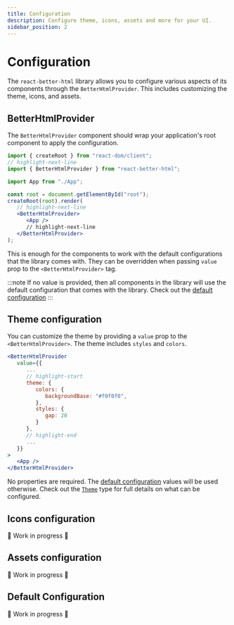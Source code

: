 ```yaml
---
title: Configuration
description: Configure theme, icons, assets and more for your UI.
sidebar_position: 2
---
```


# Configuration

The `react-better-html` library allows you to configure various aspects of its components through the `BetterHtmlProvider`. This includes customizing the theme, icons, and assets.

## BetterHtmlProvider

The `BetterHtmlProvider` component should wrap your application's root component to apply the configuration.

```jsx title="main.tsx"
import { createRoot } from "react-dom/client";
// highlight-next-line
import { BetterHtmlProvider } from "react-better-html";

import App from "./App";

const root = document.getElementById("root");
createRoot(root).render(
   // highlight-next-line
   <BetterHtmlProvider>
      <App />
      // highlight-next-line
   </BetterHtmlProvider>
);
```

This is enough for the components to work with the default configurations that the library comes with. They can be overridden when passing `value` prop to the `<BetterHtmlProvider>` tag.

:::note
If no value is provided, then all components in the library will use the default configuration that comes with the library. Check out the [default configuration](#default-configuration)
:::

## Theme configuration

You can customize the theme by providing a `value` prop to the `<BetterHtmlProvider>`. The theme includes `styles` and `colors`.

```jsx
<BetterHtmlProvider
   value={{
      ...
      // highlight-start
      theme: {
         colors: {
            backgroundBase: "#f0f0f0",
         },
         styles: {
            gap: 20
         }
      },
      // highlight-end
      ...
   }}
>
   <App />
</BetterHtmlProvider>
```

No properties are required. The [default configuration](#default-configuration) values will be used otherwise. Check out the [`Theme`](../types/theme) type for full details on what can be configured.

## Icons configuration

🚧 Work in progress 🚧

## Assets configuration

🚧 Work in progress 🚧

## Default Configuration

🚧 Work in progress 🚧
